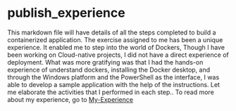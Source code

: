 # publish_experience
This markdown file will have details of all the steps completed to build a containerized application.
The exercise assigned to me has been a unique experience. It enabled me to step into the world of Dockers, Though I have been working on Cloud-native projects, I did not have a direct experience of deployment. What was more gratifying was that I had the hands-on experience of understand dockers, installing the Docker desktop, and through the Windows platform and the PowerShell as the  interface, I was able to develop a sample application with the help of the instructions. Let me elaborate the activities that I performed in each step..
To read more about my experience, go to [My-Experience](https://github.com/sowmya-venkat/publish_experience/blob/main/Oracle_Exercise.docx)
